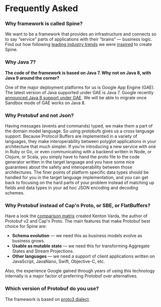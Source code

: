 # Frequently Asked

 
### Why framework is called Spine?
 We want to be a framework that provides an infrastructure and connects so to say “service” parts of applications with their “brains” — business logic. 
 Find out how following [leading industry trends](/docs/guides/priorart.html) we were [inspired](/docs/guides/motivation.html) to create Spine. 

### Why Java 7?
**The code of the framework is based on Java 7. Why not on Java 8, with Java 9 around the corner?**

One of the major deployment platforms for us is Google App Engine (GAE). The latest version of Java supported under GAE is Java 7. Google recently [announced Java 8 support under GAE](https://youtu.be/aKUlu9-psZo?t=15m30s). We will be able to migrate once Sandbox mode of GAE works on Java 8.

### Why Protobuf and not Json?
Having messages (events and commands) typed, we make them a part of the domain model language. So using protobufs gives us a cross language support.
Because Protocol Buffers are implemented in a variety of languages, they make interoperability between polyglot applications in your architecture that much simpler. If you’re introducing a new service with one in Ruby or Go, or even communicating with a backend written in Node, or Clojure, or Scala, you simply have to hand the proto file to the code generator written in the target language and you have some nice guarantees about the safety and interoperability between those architectures. The finer points of platform specific data types should be handled for you in the target language implementation, and you can get back to focusing on the hard parts of your problem instead of matching up fields and data types in your ad hoc JSON encoding and decoding schemes.

### Why Protobuf instead of Cap'n Proto, or SBE, or FlatBuffers?
Have a look the [comparison matrix](https://capnproto.org/news/2014-06-17-capnproto-flatbuffers-sbe.html) created Kenton Varda, the author of Protobuf v2 and Cap'n Proto. The main features that make Protobuf best choice for Spine are:

* **Schema evolution** — we need this as business models evolve as business grows.
* **Usable as mutable state** — we need this for transforming Aggregate States and Stream Projections.
* **Other languages** — we need a support of client applications written on JavaScript, JavaNano, Swift, Objective-C, etc.

Also, the experience Google gained through years of using this technology internally is a major factor of preferring Protobuf over alternatives.

### Which version of Protobuf do you use?
The framework is based on [proto3 dialect](https://developers.google.com/protocol-buffers/docs/proto3).

